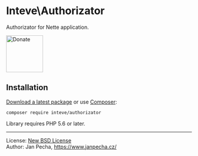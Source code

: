 Inteve\Authorizator
===================

Authorizator for Nette application.

<a href="https://www.janpecha.cz/donate/"><img src="https://buymecoffee.intm.org/img/donate-banner.v1.svg" alt="Donate" height="100"></a>


Installation
------------

[Download a latest package](https://github.com/inteve/authorizator/releases) or use [Composer](http://getcomposer.org/):

```
composer require inteve/authorizator
```

Library requires PHP 5.6 or later.

------------------------------

License: [New BSD License](license.md)
<br>Author: Jan Pecha, https://www.janpecha.cz/

